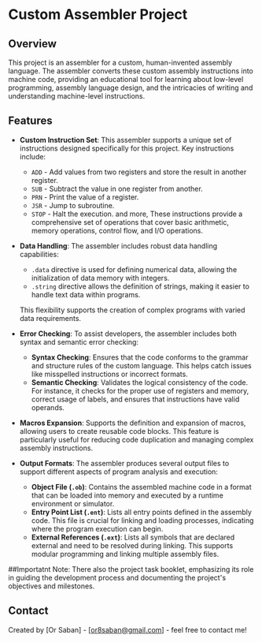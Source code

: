 # Custom Assembler Project

## Overview

This project is an assembler for a custom, human-invented assembly language. The assembler converts these custom assembly instructions into machine code, providing an educational tool for learning about low-level programming, assembly language design, and the intricacies of writing and understanding machine-level instructions.

## Features

- **Custom Instruction Set**: This assembler supports a unique set of instructions designed specifically for this project. Key instructions include:
  - `ADD` - Add values from two registers and store the result in another register.
  - `SUB` - Subtract the value in one register from another.
  - `PRN` - Print the value of a register.
  - `JSR` - Jump to subroutine.
  - `STOP` - Halt the execution.
  and more,
  These instructions provide a comprehensive set of operations that cover basic arithmetic, memory operations, control flow, and I/O operations.

- **Data Handling**: The assembler includes robust data handling capabilities:
  - `.data` directive is used for defining numerical data, allowing the initialization of data memory with integers.
  - `.string` directive allows the definition of strings, making it easier to handle text data within programs.
  
  This flexibility supports the creation of complex programs with varied data requirements.

- **Error Checking**: To assist developers, the assembler includes both syntax and semantic error checking:
  - **Syntax Checking**: Ensures that the code conforms to the grammar and structure rules of the custom language. This helps catch issues like misspelled instructions or incorrect formats.
  - **Semantic Checking**: Validates the logical consistency of the code. For instance, it checks for the proper use of registers and memory, correct usage of labels, and ensures that instructions have valid operands.

- **Macros Expansion**: Supports the definition and expansion of macros, allowing users to create reusable code blocks. This feature is particularly useful for reducing code duplication and managing complex assembly instructions.

- **Output Formats**: The assembler produces several output files to support different aspects of program analysis and execution:
  - **Object File (`.ob`)**: Contains the assembled machine code in a format that can be loaded into memory and executed by a runtime environment or simulator.
  - **Entry Point List (`.ent`)**: Lists all entry points defined in the assembly code. This file is crucial for linking and loading processes, indicating where the program execution can begin.
  - **External References (`.ext`)**: Lists all symbols that are declared external and need to be resolved during linking. This supports modular programming and linking multiple assembly files.

##Importatnt Note:
There also the project task booklet, emphasizing its role in guiding the development process and documenting the project's objectives and milestones. 

## Contact

Created by [Or Saban] - [or8saban@gmail.com] - feel free to contact me!

